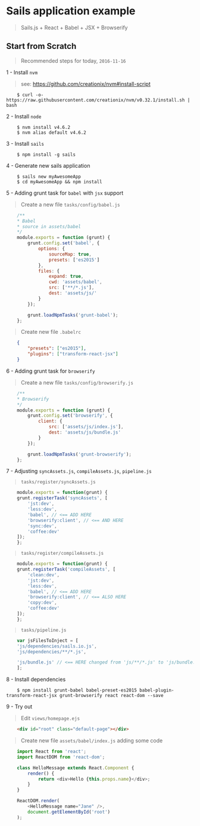 # Sails application example

 > Sails.js + React + Babel + JSX + Browserify

## Start from Scratch

> Recommended steps for today, `2016-11-16`

1 - Install `nvm`

> see: https://github.com/creationix/nvm#install-script

```
    $ curl -o- https://raw.githubusercontent.com/creationix/nvm/v0.32.1/install.sh | bash
```

2 - Install `node`

```
    $ nvm install v4.6.2
    $ nvm alias default v4.6.2
```

3 - Install `sails`

```
    $ npm install -g sails
```

4 - Generate new sails application

```
    $ sails new myAwesomeApp
    $ cd myAwesomeApp && npm install
```

5 - Adding grunt task for `babel` with `jsx` support

> Create a new file `tasks/config/babel.js`

```javascript
    /**
    * Babel
    * source in assets/babel
    */ 
    module.exports = function (grunt) {
        grunt.config.set('babel', {
            options: {
                sourceMap: true,
                presets: ['es2015']
            },
            files: {
                expand: true,
                cwd: 'assets/babel',
                src: ['**/*.js'],
                dest: 'assets/js/'
            }
        });

        grunt.loadNpmTasks('grunt-babel');
    };
```

> Create new file `.babelrc`

```json
    {
        "presets": ["es2015"],
        "plugins": ["transform-react-jsx"]
    }
```

6 - Adding grunt task for `browserify`

> Create a new file `tasks/config/browserify.js`

```javascript
    /**
    * Browserify
    */
    module.exports = function (grunt) {
        grunt.config.set('browserify', {
            client: {
                src: ['assets/js/index.js'],
                dest: 'assets/js/bundle.js'
            }
        });

        grunt.loadNpmTasks('grunt-browserify');
    };
```

7 - Adjusting `syncAssets.js`, `compileAssets.js`, `pipeline.js`

> `tasks/register/syncAssets.js`

```javascript
    module.exports = function(grunt) {
    grunt.registerTask('syncAssets', [
        'jst:dev',
        'less:dev',
        'babel', // <== ADD HERE 
        'browserify:client', // <== AND HERE
        'sync:dev',
        'coffee:dev'
    ]);
    };
```

> `tasks/register/compileAssets.js`

```javascript
    module.exports = function(grunt) {
    grunt.registerTask('compileAssets', [
        'clean:dev',
        'jst:dev',
        'less:dev',
        'babel', // <== ADD HERE
        'browserify:client', // <== ALSO HERE
        'copy:dev',
        'coffee:dev'
    ]);
    };
```

> `tasks/pipeline.js`

```javascript
    var jsFilesToInject = [
    'js/dependencies/sails.io.js',
    'js/dependencies/**/*.js',

    'js/bundle.js' // <== HERE changed from 'js/**/*.js' to 'js/bundle.js' 
    ];

```

8 - Install dependencies

```
    $ npm install grunt-babel babel-preset-es2015 babel-plugin-transform-react-jsx grunt-browserify react react-dom --save
```

9 - Try out

> Edit `views/homepage.ejs`

```html
    <div id="root" class="default-page"></div>
```

> Create new file `assets/babel/index.js` adding some code

```javascript
    import React from 'react';
    import ReactDOM from 'react-dom';

    class HelloMessage extends React.Component {
        render() {
            return <div>Hello {this.props.name}</div>;
        }
    }

    ReactDOM.render(
        <HelloMessage name="Jane" />, 
        document.getElementById('root')
    );
```
